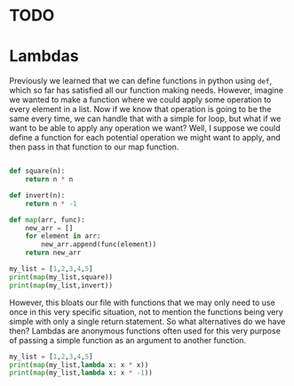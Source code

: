 # TODO

# Lambdas
Previously we learned that we can define functions in python using `def`, which so far has satisfied all our function making needs. However, imagine we wanted to make a function where we could apply some operation to every element in a list. Now if we know that operation is going to be the same every time, we can handle that with a simple for loop, but what if we want to be able to apply any operation we want? Well, I suppose we could define a function for each potential operation we might want to apply, and then pass in that function to our map function. 
```py

def square(n):
    return n * n

def invert(n):
    return n * -1

def map(arr, func):
    new_arr = []
    for element in arr:
        new_arr.append(func(element))
    return new_arr

my_list = [1,2,3,4,5]
print(map(my_list,square))
print(map(my_list,invert))
```
However, this bloats our file with functions that we may only need to use once in this very specific situation, not to mention the functions being very simple with only a single return statement. So what alternatives do we have then? Lambdas are anonymous functions often used for this very purpose of passing a simple function as an argument to another function.
```py
my_list = [1,2,3,4,5]
print(map(my_list,lambda x: x * x))
print(map(my_list,lambda x: x * -1))
```
